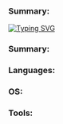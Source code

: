 <h3 align="left">Summary: </h3>

[![Typing SVG](https://readme-typing-svg.demolab.com?font=Fira+Code&size=19&pause=1000&color=00F733&center=true&vCenter=true&random=false&width=1000&lines=Hacked+by+h4x0rl33tx)](https://git.io/typing-svg)

<h3 align="left">Summary: </h3>

<h3 align="left">Languages: </h3>

<h3 align="left">OS: </h3>

<h3 align="left">Tools: </h3>






